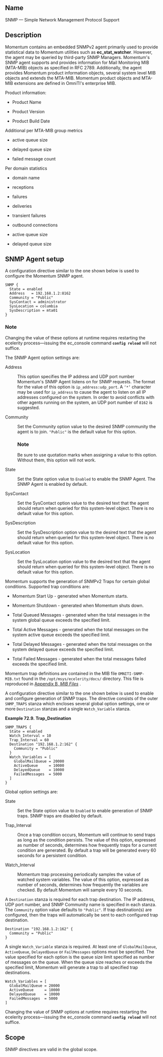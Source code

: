 <a name="conf.ref.snmp"></a>
## Name

SNMP — Simple Network Management Protocol Support

<a name="idp26620224"></a>
## Description

Momentum contains an embedded SNMPv2 agent primarily used to provide statistical data to Momentum utilities such as **ec_stat_watcher**. However, the agent may be queried by third-party SNMP Managers. Momentum's SNMP agent supports and provides information for Mail Monitoring MIB (MTA-MIB) objects as specified in RFC 2789\. Additionally, the agent provides Momentum product information objects, several system level MIB objects and extends the MTA-MIB. Momentum product objects and MTA-MIB extensions are defined in OmniTI's enterprise MIB.

Product information:

*   Product Name

*   Product Version

*   Product Build Date

Additional per MTA-MIB group metrics

*   active queue size

*   delayed queue size

*   failed message count

Per domain statistics

*   domain name

*   receptions

*   failures

*   deliveries

*   transient failures

*   outbound connections

*   active queue size

*   delayed queue size

## SNMP Agent setup

A configuration directive similar to the one shown below is used to configure the Momentum SNMP agent.

```
SNMP {
  State = enabled
  Address   = 192.168.1.2:8162
  Community = "Public"
  SysContact = administrator
  SysLocation = columbia
  SysDescription = mta01
}
```

### Note

Changing the value of these options at runtime requires restarting the ecelerity process—issuing the ec_console command **`config reload`**         will not suffice.

The SNMP Agent option settings are:

<dl class="variablelist">

<dt><a name="conf.ref.snmp.address"></a>Address</dt>

<dd>

This option specifies the IP address and UDP port number Momentum's SNMP Agent listens on for SNMP requests. The format for the value of this option is `ip_address:udp_port`. A `‘*’` character may be used for `ip_address` to cause the agent to listen on all IP addresses configured on the system. In order to avoid conflicts with other agents running on the system, an UDP port number of `8162` is suggested.

</dd>

<dt><a name="conf.ref.snmp.community"></a>Community</dt>

<dd>

Set the Community option value to the desired SNMP community the agent is to join. `"Public"` is the default value for this option.

### Note

Be sure to use quotation marks when assigning a value to this option. Without them, this option will not work.

</dd>

<dt>State</dt>

<dd>

Set the State option value to `Enabled` to enable the SNMP Agent. The SNMP Agent is enabled by default.

</dd>

<dt>SysContact</dt>

<dd>

Set the SysContact option value to the desired text that the agent should return when queried for this system-level object. There is no default value for this option.

</dd>

<dt>SysDescription</dt>

<dd>

Set the SysDescription option value to the desired text that the agent should return when queried for this system-level object. There is no default value for this option.

</dd>

<dt>SysLocation</dt>

<dd>

Set the SysLocation option value to the desired text that the agent should return when queried for this system-level object. There is no default value for this option.

</dd>

</dl>

Momentum supports the generation of SNMPv2 Traps for certain global conditions. Supported trap conditions are:

*   Momentum Start Up - generated when Momentum starts.

*   Momentum Shutdown - generated when Momentum shuts down.

*   Total Queued Messages - generated when the total messages in the system global queue exceeds the specified limit.

*   Total Active Messages - generated when the total messages on the system active queue exceeds the specified limit.

*   Total Delayed Messages - generated when the total messages on the system delayed queue exceeds the specified limit.

*   Total Failed Messages - generated when the total messages failed exceeds the specified limit.

Momentum trap definitions are contained in the MIB file `OMNITI-SNMP-MIB.txt` found in the `/opt/msys/ecelerity/docs/` directory. This file is reproduced in [Appendix B, *MIB Files*](snmp-mib "Appendix B. MIB Files") .

A configuration directive similar to the one shown below is used to enable and configure generation of SNMP traps. The directive consists of the outer `SNMP_TRAPS` stanza which encloses several global option settings, one or more `Destination` stanzas and a single `Watch_Variable` stanza.

<a name="example.snmp.3"></a>

**Example 72.9. Trap_Destination**

```
SNMP_TRAPS {
  State = enabled
  Watch_Interval = 10
  Trap_Interval = 60
  Destination "192.168.1.2:162" {
    Community = "Public"
  }
  Watch_Variables = [
    GlobalMailQueue = 20000
    ActiveQueue     = 10000
    DelayedQueue    = 10000
    FailedMessages  = 5000
  ]
}
```

Global option settings are:

<dl class="variablelist">

<dt>State</dt>

<dd>

Set the State option value to `Enabled` to enable generation of SNMP traps. SNMP traps are disabled by default.

</dd>

<dt><a name="conf.ref.snmp.trap_interval"></a>Trap_Interval</dt>

<dd>

Once a trap condition occurs, Momentum will continue to send traps as long as the condition persists. The value of this option, expressed as number of seconds, determines how frequently traps for a current condition are generated. By default a trap will be generated every 60 seconds for a persistent condition.

</dd>

<dt><a name="conf.ref.snmp.watch_interval"></a>Watch_Interval</dt>

<dd>

Momentum trap processing periodically samples the value of watched system variables. The value of this option, expressed as number of seconds, determines how frequently the variables are checked. By default Momentum will sample every 10 seconds.

</dd>

</dl>

A `Destination` stanza is required for each trap destination. The IP address, UDP port number, and SNMP Community name is specified in each stanza. The `Community` option value defaults to `"Public"`. If trap destination(s) are configured, then the traps will automatically be sent to each configured trap destination.

```
Destination "192.168.1.2:162" {
  Community = "Public"
}
```

<a name="conf.ref.snmp.watch_variables"></a>A single `Watch_Variable` stanza is required. At least one of `GlobalMailQueue`, `ActiveQueue`, `DelayedQueue` or `FailMessages` options must be specified. The value specified for each option is the queue size limit specified as number of messages on the queue. When the queue size reaches or exceeds the specified limit, Momentum will generate a trap to all specified trap destinations.

```
Watch_Variables = [
  GlobalMailQueue = 20000
  ActiveQueue     = 10000
  DelayedQueue    = 10000
  FailedMessages  = 5000
]
```

Changing the value of SNMP options at runtime requires restarting the ecelerity process—issuing the ec_console command **`config reload`**         will not suffice.

<a name="idp26689568"></a>
## Scope

SNMP directives are valid in the global scope.
